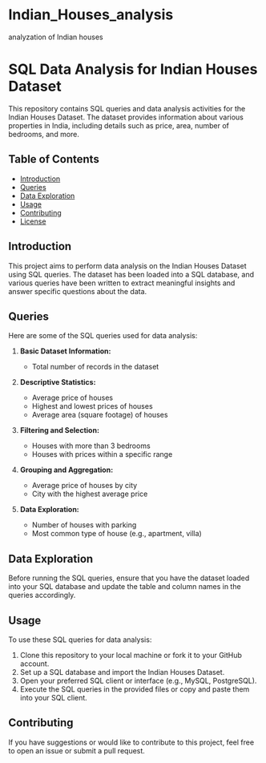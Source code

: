 # Indian_Houses_analysis
analyzation of Indian houses
# SQL Data Analysis for Indian Houses Dataset

This repository contains SQL queries and data analysis activities for the Indian Houses Dataset. The dataset provides information about various properties in India, including details such as price, area, number of bedrooms, and more.

## Table of Contents

- [Introduction](#introduction)
- [Queries](#queries)
- [Data Exploration](#data-exploration)
- [Usage](#usage)
- [Contributing](#contributing)
- [License](#license)

## Introduction

This project aims to perform data analysis on the Indian Houses Dataset using SQL queries. The dataset has been loaded into a SQL database, and various queries have been written to extract meaningful insights and answer specific questions about the data.

## Queries

Here are some of the SQL queries used for data analysis:

1. **Basic Dataset Information:**
   - Total number of records in the dataset

2. **Descriptive Statistics:**
   - Average price of houses
   - Highest and lowest prices of houses
   - Average area (square footage) of houses

3. **Filtering and Selection:**
   - Houses with more than 3 bedrooms
   - Houses with prices within a specific range

4. **Grouping and Aggregation:**
   - Average price of houses by city
   - City with the highest average price

5. **Data Exploration:**
   - Number of houses with parking
   - Most common type of house (e.g., apartment, villa)

## Data Exploration

Before running the SQL queries, ensure that you have the dataset loaded into your SQL database and update the table and column names in the queries accordingly.

## Usage

To use these SQL queries for data analysis:

1. Clone this repository to your local machine or fork it to your GitHub account.
2. Set up a SQL database and import the Indian Houses Dataset.
3. Open your preferred SQL client or interface (e.g., MySQL, PostgreSQL).
4. Execute the SQL queries in the provided files or copy and paste them into your SQL client.

## Contributing

If you have suggestions or would like to contribute to this project, feel free to open an issue or submit a pull request.
